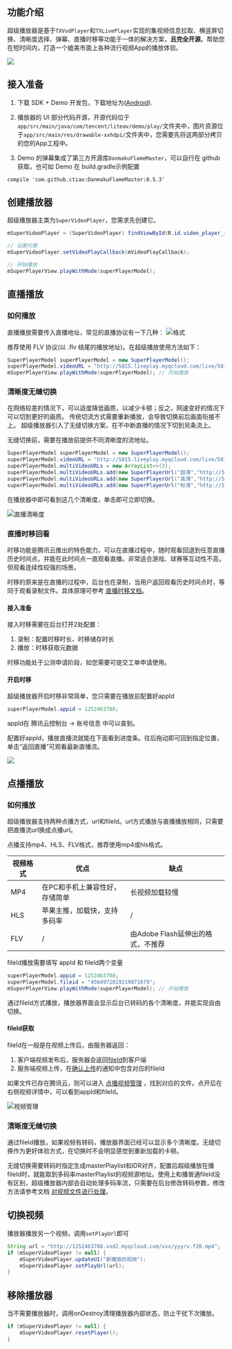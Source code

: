 ## 功能介绍

超级播放器是基于`TXVodPlayer`和`TXLivePlayer`实现的集视频信息拉取、横竖屏切换、清晰度选择、弹幕、直播时移等功能于一体的解决方案，**且完全开源**。帮助您在短时间内，打造一个媲美市面上各种流行视频App的播放体验。

![](https://mc.qcloudimg.com/static/img/c5a7b6e6e8cba617b76fee49aa03da18/image.png)

## 接入准备

1. 下载 SDK + Demo 开发包，下载地址为([Android](https://cloud.tencent.com/document/product/454/7873#Android)).

2. 播放器的 UI 部分代码开源，开源代码位于 `app/src/main/java/com/tencent/liteav/demo/play/`文件夹中，图片资源位于`app/src/main/res/drawable-xxhdpi/`文件夹中，您需要先将这两部分拷贝的您的App工程中。

3. Demo 的弹幕集成了第三方开源库`DanmakuFlameMaster`，可以自行在 github 获取，也可如 Demo 在 build.gradle示例配置 
```
compile 'com.github.ctiao:DanmakuFlameMaster:0.5.3'
```

## 创建播放器

超级播放器主类为`SuperVideoPlayer`，您需求先创建它。

```java
mSuperVideoPlayer = (SuperVideoPlayer) findViewById(R.id.video_player_item_1);

// 设置代理
mSuperVideoPlayer.setVideoPlayCallback(mVideoPlayCallback);

// 开始播放
mSuperPlayerView.playWithMode(superPlayerModel);
```

## 直播播放

### 如何播放
直播播放需要传入直播地址，常见的直播协议有一下几种：
![格式](https://mc.qcloudimg.com/static/img/94c348ff7f854b481cdab7f5ba793921/image.jpg)

推荐使用 FLV 协议(以 .flv 结尾的播放地址)。在超级播放使用方法如下：

``` java
SuperPlayerModel superPlayerModel = new SuperPlayerModel();
superPlayerModel.videoURL = "http://5815.liveplay.myqcloud.com/live/5815_62fe94d692ab11e791eae435c87f075e.flv";
mSuperPlayerView.playWithMode(superPlayerModel); // 开始播放
```

### 清晰度无缝切换
在网络较差的情况下，可以适度降低画质，以减少卡顿；反之，网速变好的情况下可以切到更好的画质。
传统切流方式需要重新播放，会导致切换前后画面衔接不上。 超级播放器引入了无缝切换方案，在不中断直播的情况下切到另条流上。

无缝切换前，需要在播放前提供不同清晰度的流地址。

``` java
SuperPlayerModel superPlayerModel = new SuperPlayerModel();
superPlayerModel.videoURL = "http://5815.liveplay.myqcloud.com/live/5815_62fe94d692ab11e791eae435c87f075e.flv";
superPlayerModel.multiVideoURLs = new ArrayList<>(3);
superPlayerModel.multiVideoURLs.add(new SuperPlayerUrl("超清","http://5815.liveplay.myqcloud.com/live/5815_62fe94d692ab11e791eae435c87f075e.flv"));
superPlayerModel.multiVideoURLs.add(new SuperPlayerUrl("高清","http://5815.liveplay.myqcloud.com/live/5815_62fe94d692ab11e791eae435c87f075e_900.flv"));
superPlayerModel.multiVideoURLs.add(new SuperPlayerUrl("标清","http://5815.liveplay.myqcloud.com/live/5815_62fe94d692ab11e791eae435c87f075e_550.flv"));
```
在播放器中即可看到这几个清晰度，单击即可立即切换。

![直播清晰度](https://main.qcloudimg.com/raw/8cb10273fe2b6df81b36ddb79d0f4890.jpeg)

### 直播时移回看

时移功能是腾讯云推出的特色能力，可以在直播过程中，随时观看回退到任意直播历史时间点，并能在此时间点一直观看直播。非常适合游戏、球赛等互动性不高，但观看连续性较强的场景。

时移的原来是在直播的过程中，后台也在录制，当用户返回观看历史时间点时，等同于观看录制文件。具体原理可参考 [直播时移文档](https://cloud.tencent.com/document/product/267/18472)。


#### 接入准备

接入时移需要在后台打开2处配置：

1. 录制：配置时移时长、时移储存时长
2. 播放：时移获取元数据

时移功能处于公测申请阶段，如您需要可提交工单申请使用。


#### 开启时移

超级播放器开启时移非常简单，您只需要在播放前配置好appId

```java
superPlayerModel.appid = 1252463788;
```

appId在 腾讯云控制台 -> 账号信息 中可以查到。



配置好appId，播放直播流就能在下面看到进度条。往后拖动即可回到指定位置，单击“返回直播”可观看最新直播流。

![](https://main.qcloudimg.com/raw/a3a4a18819aed49b919384b782a13957.jpeg)



## 点播播放

### 如何播放

超级播放器支持两种点播方式，url和fileId。url方式播放与直播播放相同，只需要把直播流url换成点播url。

点播支持mp4、HLS、FLV格式，推荐使用mp4或hls格式。

| 视频格式 | 优点                           | 缺点                              |
| -------- | ------------------------------ | --------------------------------- |
| MP4      | 在PC和手机上兼容性好，存储简单 | 长视频加载较慢                    |
| HLS      | 苹果主推，加载快，支持多码率   | /                                 |
| FLV      | /                              | 由Adobe Flash延伸出的格式，不推荐 |

fileId播放需要填写 appId 和 fileId两个变量

```java
superPlayerModel.appid = 1252463788;
superPlayerModel.fileid = "4564972819219071679";
mSuperPlayerView.playWithMode(superPlayerModel); // 开始播放
```
通过fileId方式播放，播放器界面会显示后台已转码的各个清晰度，并能实现自由切换。

#### fileId获取

fileId在一般是在视频上传后，由服务器返回：

1. 客户端视频发布后，服务器会返回[fileId](https://cloud.tencent.com/document/product/584/9367#8..E5.8F.91.E5.B8.83.E7.BB.93.E6.9E.9C)到客户端
2. 服务端视频上传，在[确认上传](https://cloud.tencent.com/document/product/266/9757)的通知中包含对应的fileId

如果文件已存在腾讯云，则可以进入 [点播视频管理](https://console.cloud.tencent.com/video/videolist) ，找到对应的文件。点开后在右侧视频详情中，可以看到appId和fileId。

![视频管理](https://mc.qcloudimg.com/static/img/fcad44c3392b229f3a53d5f8b2c52961/image.png)

### 清晰度无缝切换

通过fileId播放，如果视频有转码，播放器界面已经可以显示多个清晰度。无缝切换作为更好体验方式，在切换时不会明显感觉到重新加载的卡顿。

无缝切换需要转码时指定生成masterPlaylist和IDR对齐，配置后超级播放在播fileId时，就能取到多码率masterPlaylist的视频源地址。使用上和播普通fileId没有区别，超级播放器内部会自动处理多码率流，只需要在后台修改转码参数，修改方法请参考文档 [对视频文件进行处理](https://cloud.tencent.com/document/product/266/9642#.E8.AF.B7.E6.B1.82.E5.8F.82.E6.95.B0.E8.AF.B4.E6.98.8E)。


## 切换视频

播放器播放另一个视频，调用`setPlayUrl`即可

```java
String url = "http://1252463788.vod2.myqcloud.com/xxx/yyy/v.f20.mp4";
if (mSuperVideoPlayer != null) {
    mSuperVideoPlayer.updateUI("新播放的视频");
    mSuperVideoPlayer.setPlayUrl(url);
}
```

## 移除播放器

当不需要播放器时，调用onDestroy清理播放器内部状态，防止干扰下次播放。

```java
if (mSuperVideoPlayer != null) {
    mSuperVideoPlayer.resetPlayer();
}
```

